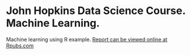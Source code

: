 # John Hopkins Data Science Course. Machine Learning. 
Machine learning using R example. 
[Report can be viewed online at Rpubs.com](https://rpubs.com/vwsingh/387638)

